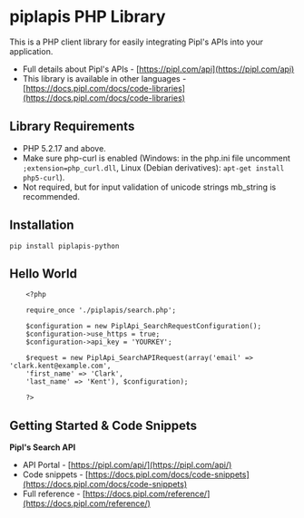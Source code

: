 piplapis PHP Library
===========================

This is a PHP client library for easily integrating Pipl's APIs into your application.

* Full details about Pipl's APIs - [https://pipl.com/api](https://pipl.com/api)  
* This library is available in other languages - [https://docs.pipl.com/docs/code-libraries](https://docs.pipl.com/docs/code-libraries)

Library Requirements
--------------------

* PHP 5.2.17 and above.
* Make sure php-curl is enabled (Windows: in the php.ini file uncomment `;extension=php_curl.dll`, Linux (Debian derivatives): `apt-get install php5-curl`).
* Not required, but for input validation of unicode strings mb_string is recommended.

Installation
------------

    pip install piplapis-python

Hello World
------------
```
    <?php

    require_once './piplapis/search.php';

    $configuration = new PiplApi_SearchRequestConfiguration();
    $configuration->use_https = true;
    $configuration->api_key = 'YOURKEY';
    
    $request = new PiplApi_SearchAPIRequest(array('email' => 'clark.kent@example.com',
    'first_name' => 'Clark',
    'last_name' => 'Kent'), $configuration);

    ?>
```

Getting Started & Code Snippets
-------------------------------

**Pipl's Search API**
* API Portal - [https://pipl.com/api/](https://pipl.com/api/)
* Code snippets - [https://docs.pipl.com/docs/code-snippets](https://docs.pipl.com/docs/code-snippets)  
* Full reference - [https://docs.pipl.com/reference/](https://docs.pipl.com/reference/)
